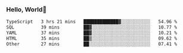
### Hello, World🐤

<!--START_SECTION:waka-->

```txt
TypeScript   3 hrs 21 mins   █████████████▓░░░░░░░░░░░   54.96 %
SQL          39 mins         ██▓░░░░░░░░░░░░░░░░░░░░░░   10.77 %
YAML         37 mins         ██▓░░░░░░░░░░░░░░░░░░░░░░   10.21 %
HTML         35 mins         ██▒░░░░░░░░░░░░░░░░░░░░░░   09.62 %
Other        27 mins         ██░░░░░░░░░░░░░░░░░░░░░░░   07.41 %
```

<!--END_SECTION:waka-->
